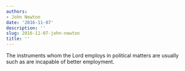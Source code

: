 ```yaml
---
authors:
- John Newton
date: '2016-11-07'
description: ''
slug: 2016-11-07-john-newton
title: ''
---
```

The instruments whom the Lord employs in political matters are usually such as are incapable of better employment.



